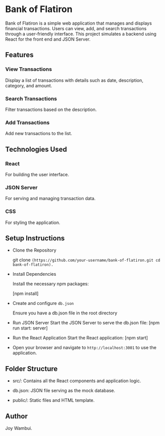 # Bank of Flatiron
Bank of Flatiron is a simple web application that manages and displays financial transactions. Users can view, add, and search transactions through a user-friendly interface. This project simulates a backend using React for the front end and JSON Server.



## Features



### View Transactions

Display a list of transactions with details such as date, description, category, and amount.



### Search Transactions

Filter transactions based on the description.

### Add Transactions
Add new transactions to the list.


## Technologies Used

### React
 For building the user interface.

### JSON Server
  For serving and managing transaction data.

### CSS
For styling the application.


## Setup Instructions

- Clone the Repository 

   git clone `(https://github.com/your-username/bank-of-flatiron.git
   cd bank-of-flatiron).`

- Install Dependencies 

   Install the necessary npm packages:

     [npm install]

- Create and configure `db.json`

     Ensure you have a db.json file in the root directory
  
-  Run JSON Server
    Start the JSON Server to serve the db.json file:
    [npm run start: server]

-  Run the React Application
     Start the React application:
     [npm start]

-  Open your browser and navigate to `http://localhost:3001` to use the application. 

## Folder Structure

- src/:
 Contains all the React components and application logic.

 - db.json:
 JSON file serving as the mock database.

 - public/:
 Static files and HTML template.


## Author
Joy Wambui.

